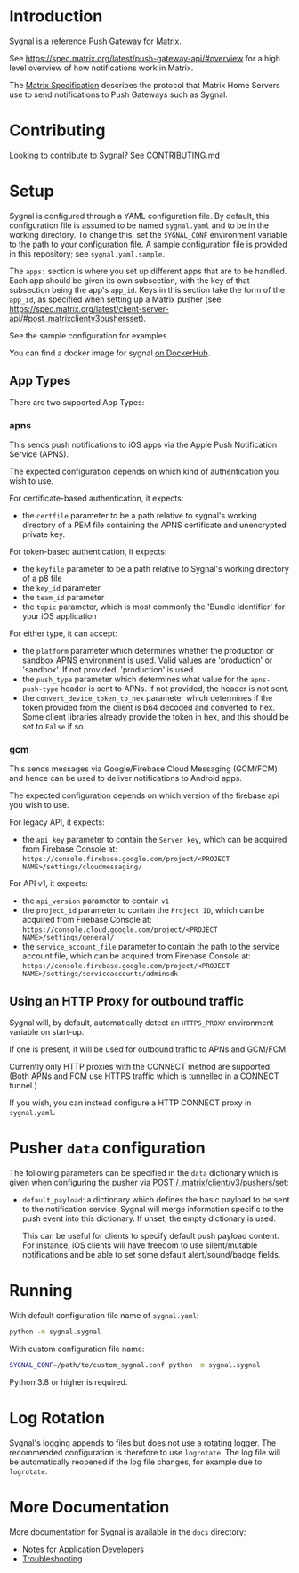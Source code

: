 Introduction
============

Sygnal is a reference Push Gateway for [Matrix](https://matrix.org/).

See https://spec.matrix.org/latest/push-gateway-api/#overview for a high
level overview of how notifications work in Matrix.

The [Matrix Specification](https://spec.matrix.org/latest/push-gateway-api/)
describes the protocol that Matrix Home Servers use to send notifications to Push
Gateways such as Sygnal.


Contributing
============

Looking to contribute to Sygnal? See [CONTRIBUTING.md](CONTRIBUTING.md)


Setup
=====

Sygnal is configured through a YAML configuration file. By default, this
configuration file is assumed to be named `sygnal.yaml` and to be in the
working directory. To change this, set the `SYGNAL_CONF` environment
variable to the path to your configuration file. A sample configuration
file is provided in this repository; see `sygnal.yaml.sample`.

The `apps:` section is where you set up different apps that
are to be handled. Each app should be given its own subsection, with the
key of that subsection being the app's `app_id`. Keys in this section
take the form of the `app_id`, as specified when setting up a Matrix
pusher (see
https://spec.matrix.org/latest/client-server-api/#post_matrixclientv3pushersset).

See the sample configuration for examples.

You can find a docker image for sygnal [on DockerHub](https://hub.docker.com/r/matrixdotorg/sygnal).


App Types
---------

There are two supported App Types:


### apns

This sends push notifications to iOS apps via the Apple Push
Notification Service (APNS).

The expected configuration depends on which kind of authentication you
wish to use.

For certificate-based authentication, it expects:

- the `certfile` parameter to be a path relative to sygnal's
  working directory of a PEM file containing the APNS
  certificate and unencrypted private key.

For token-based authentication, it expects:

- the `keyfile` parameter to be a path relative to Sygnal's
  working directory of a p8 file
- the `key_id` parameter
- the `team_id` parameter
- the `topic` parameter, which is most commonly the 'Bundle Identifier' for your
  iOS application

For either type, it can accept:

- the `platform` parameter which determines whether the production or sandbox
  APNS environment is used.
  Valid values are 'production' or 'sandbox'. If not provided, 'production' is used.
- the `push_type` parameter which determines what value for the `apns-push-type` header is sent to
  APNs. If not provided, the header is not sent.
- the `convert_device_token_to_hex` parameter which determines if the
  token provided from the client is b64 decoded and converted to
  hex. Some client libraries already provide the token in hex, and
  this should be set to `False` if so.

### gcm

This sends messages via Google/Firebase Cloud Messaging (GCM/FCM)
and hence can be used to deliver notifications to Android apps.

The expected configuration depends on which version of the firebase api you
wish to use.

For legacy API, it expects:

- the `api_key` parameter to contain the `Server key`,
  which can be acquired from Firebase Console at:
  `https://console.firebase.google.com/project/<PROJECT NAME>/settings/cloudmessaging/`
    
For API v1, it expects:

- the `api_version` parameter to contain `v1`
- the `project_id` parameter to contain the `Project ID`,
  which can be acquired from Firebase Console at:
  `https://console.cloud.google.com/project/<PROJECT NAME>/settings/general/`
- the `service_account_file` parameter to contain the path to the service account file,
  which can be acquired from Firebase Console at:
  `https://console.firebase.google.com/project/<PROJECT NAME>/settings/serviceaccounts/adminsdk`

Using an HTTP Proxy for outbound traffic
----------------------------------------

Sygnal will, by default, automatically detect an `HTTPS_PROXY`
environment variable on start-up.

If one is present, it will be used for outbound traffic to APNs and
GCM/FCM.

Currently only HTTP proxies with the CONNECT method are supported. (Both
APNs and FCM use HTTPS traffic which is tunnelled in a CONNECT tunnel.)

If you wish, you can instead configure a HTTP CONNECT proxy in
`sygnal.yaml`.


Pusher `data` configuration
===========================

The following parameters can be specified in the `data`
dictionary which is given when configuring the pusher via
[POST /_matrix/client/v3/pushers/set](https://spec.matrix.org/latest/client-server-api/#post_matrixclientv3pushersset):

- `default_payload`: a dictionary which defines the basic payload to
  be sent to the notification service. Sygnal will merge information
  specific to the push event into this dictionary. If unset, the empty
  dictionary is used.

  This can be useful for clients to specify default push payload
  content. For instance, iOS clients will have freedom to use
  silent/mutable notifications and be able to set some default
  alert/sound/badge fields.


Running
=======

With default configuration file name of `sygnal.yaml`:

```sh
python -m sygnal.sygnal
```

With custom configuration file name:

```sh
SYGNAL_CONF=/path/to/custom_sygnal.conf python -m sygnal.sygnal
```

Python 3.8 or higher is required.


Log Rotation
============

Sygnal's logging appends to files but does not use a rotating logger.
The recommended configuration is therefore to use `logrotate`. The log
file will be automatically reopened if the log file changes, for example
due to `logrotate`.


More Documentation
==================

More documentation for Sygnal is available in the `docs` directory:

-   [Notes for Application Developers](docs/applications.md)
-   [Troubleshooting](docs/troubleshooting.md)
